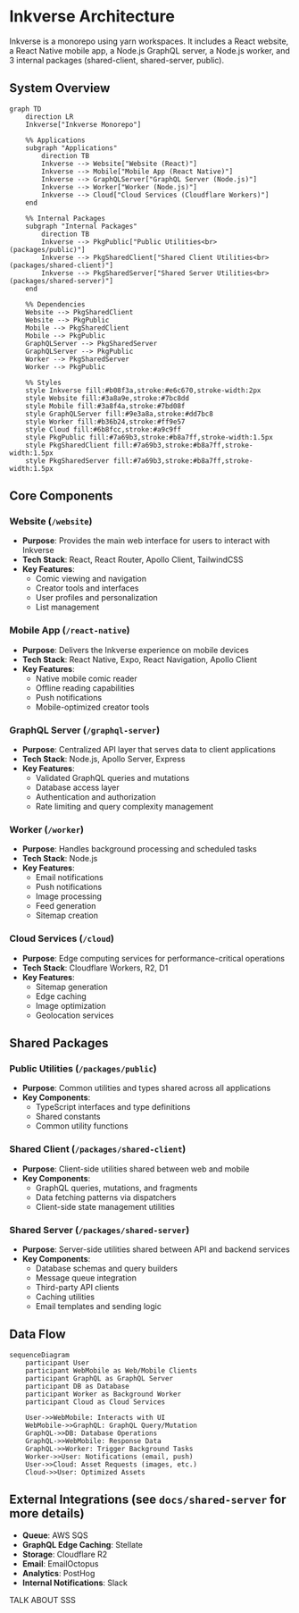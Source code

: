 # Inkverse Architecture
Inkverse is a monorepo using yarn workspaces. It includes a React website, a React Native mobile app, a Node.js GraphQL server, a Node.js worker, and 3 internal packages (shared-client, shared-server, public).

## System Overview

```mermaid
graph TD
    direction LR
    Inkverse["Inkverse Monorepo"]

    %% Applications
    subgraph "Applications"
        direction TB
        Inkverse --> Website["Website (React)"]
        Inkverse --> Mobile["Mobile App (React Native)"]
        Inkverse --> GraphQLServer["GraphQL Server (Node.js)"]
        Inkverse --> Worker["Worker (Node.js)"]
        Inkverse --> Cloud["Cloud Services (Cloudflare Workers)"]
    end

    %% Internal Packages
    subgraph "Internal Packages"
        direction TB
        Inkverse --> PkgPublic["Public Utilities<br>(packages/public)"]
        Inkverse --> PkgSharedClient["Shared Client Utilities<br>(packages/shared-client)"]
        Inkverse --> PkgSharedServer["Shared Server Utilities<br>(packages/shared-server)"]
    end

    %% Dependencies
    Website --> PkgSharedClient
    Website --> PkgPublic
    Mobile --> PkgSharedClient
    Mobile --> PkgPublic
    GraphQLServer --> PkgSharedServer
    GraphQLServer --> PkgPublic
    Worker --> PkgSharedServer
    Worker --> PkgPublic

    %% Styles
    style Inkverse fill:#b08f3a,stroke:#e6c670,stroke-width:2px
    style Website fill:#3a8a9e,stroke:#7bc8dd
    style Mobile fill:#3a8f4a,stroke:#7bd08f
    style GraphQLServer fill:#9e3a8a,stroke:#dd7bc8
    style Worker fill:#b36b24,stroke:#ff9e57
    style Cloud fill:#6b8fcc,stroke:#a9c9ff
    style PkgPublic fill:#7a69b3,stroke:#b8a7ff,stroke-width:1.5px
    style PkgSharedClient fill:#7a69b3,stroke:#b8a7ff,stroke-width:1.5px
    style PkgSharedServer fill:#7a69b3,stroke:#b8a7ff,stroke-width:1.5px
```

## Core Components

### Website (`/website`)
- **Purpose**: Provides the main web interface for users to interact with Inkverse
- **Tech Stack**: React, React Router, Apollo Client, TailwindCSS
- **Key Features**:
  - Comic viewing and navigation
  - Creator tools and interfaces
  - User profiles and personalization
  - List management
  
### Mobile App (`/react-native`)
- **Purpose**: Delivers the Inkverse experience on mobile devices
- **Tech Stack**: React Native, Expo, React Navigation, Apollo Client
- **Key Features**:
  - Native mobile comic reader
  - Offline reading capabilities
  - Push notifications
  - Mobile-optimized creator tools

### GraphQL Server (`/graphql-server`)
- **Purpose**: Centralized API layer that serves data to client applications
- **Tech Stack**: Node.js, Apollo Server, Express
- **Key Features**:
  - Validated GraphQL queries and mutations
  - Database access layer
  - Authentication and authorization
  - Rate limiting and query complexity management

### Worker (`/worker`)
- **Purpose**: Handles background processing and scheduled tasks
- **Tech Stack**: Node.js
- **Key Features**:
  - Email notifications
  - Push notifications
  - Image processing
  - Feed generation
  - Sitemap creation

### Cloud Services (`/cloud`)
- **Purpose**: Edge computing services for performance-critical operations
- **Tech Stack**: Cloudflare Workers, R2, D1
- **Key Features**:
  - Sitemap generation
  - Edge caching
  - Image optimization
  - Geolocation services

## Shared Packages

### Public Utilities (`/packages/public`)
- **Purpose**: Common utilities and types shared across all applications
- **Key Components**:
  - TypeScript interfaces and type definitions
  - Shared constants
  - Common utility functions

### Shared Client (`/packages/shared-client`)
- **Purpose**: Client-side utilities shared between web and mobile
- **Key Components**:
  - GraphQL queries, mutations, and fragments
  - Data fetching patterns via dispatchers
  - Client-side state management utilities

### Shared Server (`/packages/shared-server`)
- **Purpose**: Server-side utilities shared between API and backend services
- **Key Components**:
  - Database schemas and query builders
  - Message queue integration
  - Third-party API clients
  - Caching utilities
  - Email templates and sending logic

## Data Flow

```mermaid
sequenceDiagram
    participant User
    participant WebMobile as Web/Mobile Clients
    participant GraphQL as GraphQL Server
    participant DB as Database
    participant Worker as Background Worker
    participant Cloud as Cloud Services

    User->>WebMobile: Interacts with UI
    WebMobile->>GraphQL: GraphQL Query/Mutation
    GraphQL->>DB: Database Operations
    GraphQL->>WebMobile: Response Data
    GraphQL->>Worker: Trigger Background Tasks
    Worker->>User: Notifications (email, push)
    User->>Cloud: Asset Requests (images, etc.)
    Cloud->>User: Optimized Assets
```

## External Integrations (see `docs/shared-server` for more details)

- **Queue**: AWS SQS
- **GraphQL Edge Caching**: Stellate
- **Storage**: Cloudflare R2
- **Email**: EmailOctopus
- **Analytics**: PostHog
- **Internal Notifications**: Slack

TALK ABOUT SSS